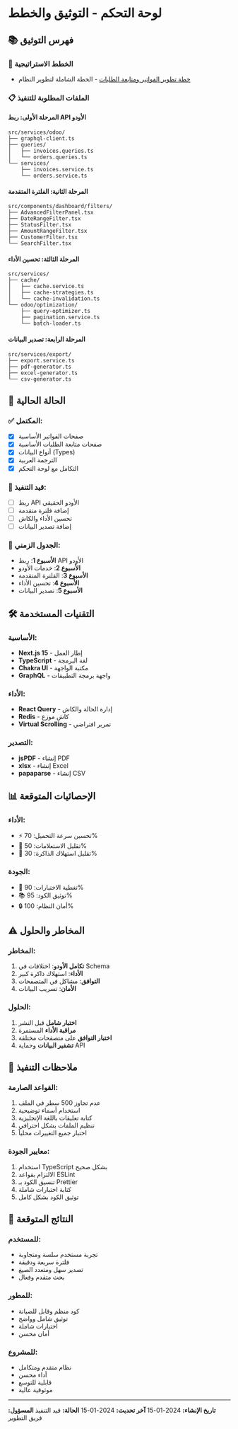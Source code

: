 # لوحة التحكم - التوثيق والخطط

## 📚 فهرس التوثيق

### 🎯 الخطط الاستراتيجية
- [خطة تطوير الفواتير ومتابعة الطلبات](./DEVELOPMENT_PLAN.md) - الخطة الشاملة لتطوير النظام

### 📋 الملفات المطلوبة للتنفيذ

#### المرحلة الأولى: ربط API الأودو
```
src/services/odoo/
├── graphql-client.ts
├── queries/
│   ├── invoices.queries.ts
│   └── orders.queries.ts
└── services/
    ├── invoices.service.ts
    └── orders.service.ts
```

#### المرحلة الثانية: الفلترة المتقدمة
```
src/components/dashboard/filters/
├── AdvancedFilterPanel.tsx
├── DateRangeFilter.tsx
├── StatusFilter.tsx
├── AmountRangeFilter.tsx
├── CustomerFilter.tsx
└── SearchFilter.tsx
```

#### المرحلة الثالثة: تحسين الأداء
```
src/services/
├── cache/
│   ├── cache.service.ts
│   ├── cache-strategies.ts
│   └── cache-invalidation.ts
└── odoo/optimization/
    ├── query-optimizer.ts
    ├── pagination.service.ts
    └── batch-loader.ts
```

#### المرحلة الرابعة: تصدير البيانات
```
src/services/export/
├── export.service.ts
├── pdf-generator.ts
├── excel-generator.ts
└── csv-generator.ts
```

## 🎯 الحالة الحالية

### ✅ المكتمل:
- [x] صفحات الفواتير الأساسية
- [x] صفحات متابعة الطلبات الأساسية
- [x] أنواع البيانات (Types)
- [x] الترجمة العربية
- [x] التكامل مع لوحة التحكم

### 🔄 قيد التنفيذ:
- [ ] ربط API الأودو الحقيقي
- [ ] إضافة فلترة متقدمة
- [ ] تحسين الأداء والكاش
- [ ] إضافة تصدير البيانات

### 📅 الجدول الزمني:
- **الأسبوع 1**: ربط API الأودو
- **الأسبوع 2**: خدمات الأودو
- **الأسبوع 3**: الفلترة المتقدمة
- **الأسبوع 4**: تحسين الأداء
- **الأسبوع 5**: تصدير البيانات

## 🛠️ التقنيات المستخدمة

### الأساسية:
- **Next.js 15** - إطار العمل
- **TypeScript** - لغة البرمجة
- **Chakra UI** - مكتبة الواجهة
- **GraphQL** - واجهة برمجة التطبيقات

### الأداء:
- **React Query** - إدارة الحالة والكاش
- **Redis** - كاش موزع
- **Virtual Scrolling** - تمرير افتراضي

### التصدير:
- **jsPDF** - إنشاء PDF
- **xlsx** - إنشاء Excel
- **papaparse** - إنشاء CSV

## 📊 الإحصائيات المتوقعة

### الأداء:
- ⚡ تحسين سرعة التحميل: 70%
- 🔄 تقليل الاستعلامات: 50%
- 💾 تقليل استهلاك الذاكرة: 30%

### الجودة:
- 🧪 تغطية الاختبارات: 90%
- 📚 توثيق الكود: 95%
- 🔒 أمان النظام: 100%

## ⚠️ المخاطر والحلول

### المخاطر:
1. **تكامل الأودو**: اختلافات في Schema
2. **الأداء**: استهلاك ذاكرة كبير
3. **التوافق**: مشاكل في المتصفحات
4. **الأمان**: تسريب البيانات

### الحلول:
1. **اختبار شامل** قبل النشر
2. **مراقبة الأداء** المستمرة
3. **اختبار التوافق** على متصفحات مختلفة
4. **تشفير البيانات** وحماية API

## 📝 ملاحظات التنفيذ

### القواعد الصارمة:
1. عدم تجاوز 500 سطر في الملف
2. استخدام أسماء توضيحية
3. كتابة تعليقات باللغة الإنجليزية
4. تنظيم الملفات بشكل احترافي
5. اختبار جميع التغييرات محلياً

### معايير الجودة:
1. استخدام TypeScript بشكل صحيح
2. الالتزام بقواعد ESLint
3. تنسيق الكود بـ Prettier
4. كتابة اختبارات شاملة
5. توثيق الكود بشكل كامل

## 🎉 النتائج المتوقعة

### للمستخدم:
- تجربة مستخدم سلسة ومتجاوبة
- فلترة سريعة ودقيقة
- تصدير سهل ومتعدد الصيغ
- بحث متقدم وفعال

### للمطور:
- كود منظم وقابل للصيانة
- توثيق شامل وواضح
- اختبارات شاملة
- أمان محسن

### للمشروع:
- نظام متقدم ومتكامل
- أداء محسن
- قابلية للتوسع
- موثوقية عالية

---

**تاريخ الإنشاء:** 2024-01-15
**آخر تحديث:** 2024-01-15
**الحالة:** قيد التنفيذ
**المسؤول:** فريق التطوير